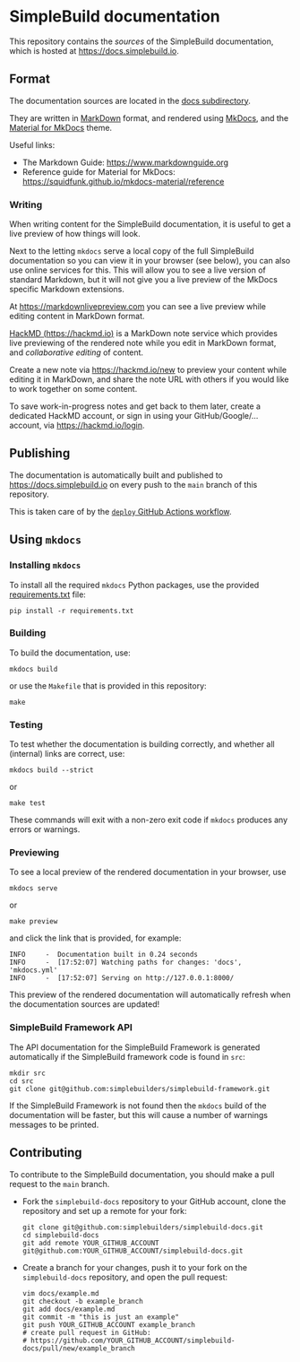 # SimpleBuild documentation

This repository contains the *sources* of the SimpleBuild documentation, which is hosted at <https://docs.simplebuild.io>.

## Format

The documentation sources are located in the [docs subdirectory](https://github.com/simplebuilders/simplebuild-docs/tree/main/docs).

They are written in [MarkDown](https://daringfireball.net/projects/markdown) format, and rendered using [MkDocs](https://www.mkdocs.org),
and the [Material for MkDocs](https://squidfunk.github.io/mkdocs-material) theme.

Useful links:

- The Markdown Guide: <https://www.markdownguide.org>
- Reference guide for Material for MkDocs: <https://squidfunk.github.io/mkdocs-material/reference>

### Writing

When writing content for the SimpleBuild documentation, it is useful to get a live preview of how things will look.

Next to the letting `mkdocs` serve a local copy of the full SimpleBuild documentation so you can view it in your browser
(see below), you can also use online services for this. This will allow you to see a live version of standard
Markdown, but it will not give you a live preview of the MkDocs specific Markdown extensions.

At <https://markdownlivepreview.com> you can see a live preview while editing content in MarkDown format.

[HackMD (https://hackmd.io)](https://hackmd.io) is a MarkDown note service which provides live previewing of
the rendered note while you edit in MarkDown format, and *collaborative editing* of content.

Create a new note via <https://hackmd.io/new> to preview your content while editing it in MarkDown,
and share the note URL with others if you would like to work together on some content.

To save work-in-progress notes and get back to them later, create a dedicated HackMD account,
or sign in using your GitHub/Google/... account, via <https://hackmd.io/login>.

## Publishing

The documentation is automatically built and published to <https://docs.simplebuild.io> on every push to the `main` branch of this repository.

This is taken care of by the [`deploy` GitHub Actions workflow](https://github.com/simplebuilders/simplebuild-docs/tree/main/.github/workflows/deploy.yml).

## Using `mkdocs`

### Installing `mkdocs`

To install all the required `mkdocs` Python packages, use the provided [requirements.txt](https://github.com/simplebuilders/simplebuild-docs/tree/main/requirements.txt) file:

```shell
pip install -r requirements.txt
```

### Building

To build the documentation, use:

```shell
mkdocs build
```

or use the `Makefile` that is provided in this repository:

```shell
make
```

### Testing

To test whether the documentation is building correctly, and whether all (internal) links are correct, use:

```shell
mkdocs build --strict
```

or

```shell
make test
```

These commands will exit with a non-zero exit code if `mkdocs` produces any errors or warnings.

### Previewing

To see a local preview of the rendered documentation in your browser, use

```shell
mkdocs serve
```

or

```shell
make preview
```

and click the link that is provided, for example:

```shell
INFO     -  Documentation built in 0.24 seconds
INFO     -  [17:52:07] Watching paths for changes: 'docs', 'mkdocs.yml'
INFO     -  [17:52:07] Serving on http://127.0.0.1:8000/
```

This preview of the rendered documentation will automatically refresh when the documentation sources are updated!

### SimpleBuild Framework API

The API documentation for the SimpleBuild Framework is generated automatically if the SimpleBuild framework code is found in ``src``:

```shell
mkdir src
cd src
git clone git@github.com:simplebuilders/simplebuild-framework.git
```

If the SimpleBuild Framework is not found then the `mkdocs` build of the documentation will be faster, but this will cause a number of warnings messages to be printed.


## Contributing

To contribute to the SimpleBuild documentation, you should make a pull request to the `main` branch.

- Fork the ``simplebuild-docs`` repository to your GitHub account, clone the repository and set up a remote for your fork:

   ```shell
   git clone git@github.com:simplebuilders/simplebuild-docs.git
   cd simplebuild-docs
   git add remote YOUR_GITHUB_ACCOUNT git@github.com:YOUR_GITHUB_ACCOUNT/simplebuild-docs.git
   ```

- Create a branch for your changes, push it to your fork on the ``simplebuild-docs`` repository, and open the pull request:

  ```shell
  vim docs/example.md
  git checkout -b example_branch
  git add docs/example.md
  git commit -m "this is just an example"
  git push YOUR_GITHUB_ACCOUNT example_branch
  # create pull request in GitHub:
  # https://github.com/YOUR_GITHUB_ACCOUNT/simplebuild-docs/pull/new/example_branch
  ```
